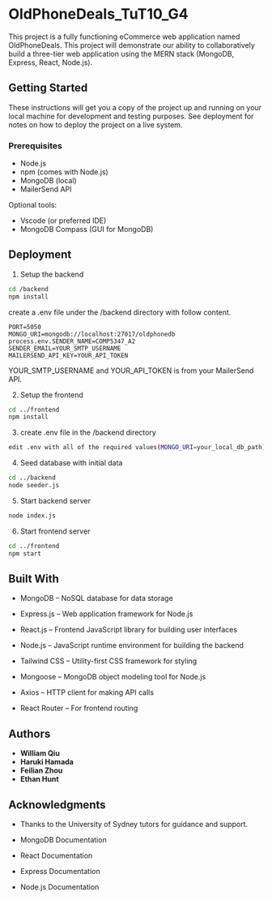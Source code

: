 # OldPhoneDeals_TuT10_G4

This project is a fully functioning eCommerce web application named OldPhoneDeals. This project will demonstrate our ability to collaboratively build a three-tier web application using the MERN stack (MongoDB, Express, React, Node.js).

## Getting Started

These instructions will get you a copy of the project up and running on your local machine for development and testing purposes. See deployment for notes on how to deploy the project on a live system.

### Prerequisites

- Node.js
- npm (comes with Node.js)
- MongoDB (local)
- MailerSend API

Optional tools:
- Vscode (or preferred IDE)
- MongoDB Compass (GUI for MongoDB)


## Deployment

1. Setup the backend
```bash
cd /backend
npm install 
```
create a .env file under the /backend directory with follow content.

```env
PORT=5050
MONGO_URI=mongodb://localhost:27017/oldphonedb
process.env.SENDER_NAME=COMP5347_A2
SENDER_EMAIL=YOUR_SMTP_USERNAME
MAILERSEND_API_KEY=YOUR_API_TOKEN
```
YOUR_SMTP_USERNAME and YOUR_API_TOKEN is from your MailerSend API.

2. Setup the frontend
```bash
cd ../frontend
npm install
```

3. create .env file in the /backend directory
```bash
edit .env with all of the required values(MONGO_URI=your_local_db_path)
```
4. Seed database with initial data
```bash
cd ../backend 
node seeder.js 
```
5. Start backend server
```bash
node index.js
```

6. Start frontend server
```bash
cd ../frontend
npm start
```


## Built With
- MongoDB – NoSQL database for data storage

- Express.js – Web application framework for Node.js

- React.js – Frontend JavaScript library for building user interfaces

- Node.js – JavaScript runtime environment for building the backend

- Tailwind CSS – Utility-first CSS framework for styling

- Mongoose – MongoDB object modeling tool for Node.js

- Axios – HTTP client for making API calls

- React Router – For frontend routing


## Authors

* **William Qiu** 
* **Haruki Hamada**
* **Feilian Zhou**
* **Ethan Hunt**



## Acknowledgments

- Thanks to the University of Sydney tutors for guidance and support.

- MongoDB Documentation

- React Documentation

- Express Documentation

- Node.js Documentation
